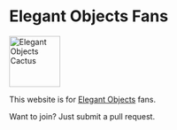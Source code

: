 # Elegant Objects Fans

<img src="https://www.yegor256.com/images/books/elegant-objects/cactus.svg"
     width="92px"
     alt="Elegant Objects Cactus"/>

This website is for [Elegant Objects](https://www.elegantobjects.org) fans.

Want to join? Just submit a pull request.
